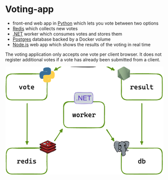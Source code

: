 # Voting-app

*  front-end web app in [Python](/frontend/vote-app) which lets you vote between two options
*  [Redis](https://hub.docker.com/_/redis/) which collects new votes
*  [.NET](/backend/worker) worker which consumes votes and stores them
*  [Postgres](https://hub.docker.com/_/postgres/) database backed by a Docker volume
*  [Node.js](/frontend/result-app) web app which shows the results of the voting in real time

The voting application only accepts one vote per client browser. It does not register additional votes if a vote has already been submitted from a client.

![Architecture](architecture.png)